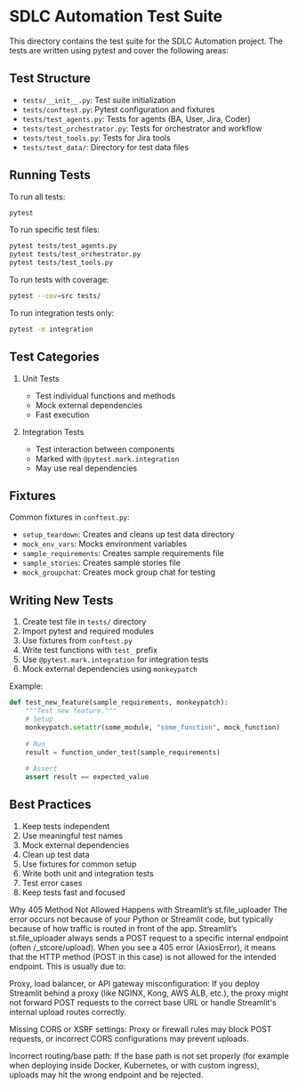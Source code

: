 # SDLC Automation Test Suite

This directory contains the test suite for the SDLC Automation project. The tests are written using pytest and cover the following areas:

## Test Structure

- `tests/__init__.py`: Test suite initialization
- `tests/conftest.py`: Pytest configuration and fixtures
- `tests/test_agents.py`: Tests for agents (BA, User, Jira, Coder)
- `tests/test_orchestrator.py`: Tests for orchestrator and workflow
- `tests/test_tools.py`: Tests for Jira tools
- `tests/test_data/`: Directory for test data files

## Running Tests

To run all tests:
```bash
pytest
```

To run specific test files:
```bash
pytest tests/test_agents.py
pytest tests/test_orchestrator.py
pytest tests/test_tools.py
```

To run tests with coverage:
```bash
pytest --cov=src tests/
```

To run integration tests only:
```bash
pytest -m integration
```

## Test Categories

1. Unit Tests
   - Test individual functions and methods
   - Mock external dependencies
   - Fast execution

2. Integration Tests
   - Test interaction between components
   - Marked with `@pytest.mark.integration`
   - May use real dependencies

## Fixtures

Common fixtures in `conftest.py`:
- `setup_teardown`: Creates and cleans up test data directory
- `mock_env_vars`: Mocks environment variables
- `sample_requirements`: Creates sample requirements file
- `sample_stories`: Creates sample stories file
- `mock_groupchat`: Creates mock group chat for testing

## Writing New Tests

1. Create test file in `tests/` directory
2. Import pytest and required modules
3. Use fixtures from `conftest.py`
4. Write test functions with `test_` prefix
5. Use `@pytest.mark.integration` for integration tests
6. Mock external dependencies using `monkeypatch`

Example:
```python
def test_new_feature(sample_requirements, monkeypatch):
    """Test new feature."""
    # Setup
    monkeypatch.setattr(some_module, "some_function", mock_function)
    
    # Run
    result = function_under_test(sample_requirements)
    
    # Assert
    assert result == expected_value
```

## Best Practices

1. Keep tests independent
2. Use meaningful test names
3. Mock external dependencies
4. Clean up test data
5. Use fixtures for common setup
6. Write both unit and integration tests
7. Test error cases
8. Keep tests fast and focused



Why 405 Method Not Allowed Happens with Streamlit’s st.file_uploader
The error occurs not because of your Python or Streamlit code, but typically because of how traffic is routed in front of the app. Streamlit’s st.file_uploader always sends a POST request to a specific internal endpoint (often /_stcore/upload). When you see a 405 error (AxiosError), it means that the HTTP method (POST in this case) is not allowed for the intended endpoint. This is usually due to:

Proxy, load balancer, or API gateway misconfiguration: If you deploy Streamlit behind a proxy (like NGINX, Kong, AWS ALB, etc.), the proxy might not forward POST requests to the correct base URL or handle Streamlit's internal upload routes correctly.

Missing CORS or XSRF settings: Proxy or firewall rules may block POST requests, or incorrect CORS configurations may prevent uploads.

Incorrect routing/base path: If the base path is not set properly (for example when deploying inside Docker, Kubernetes, or with custom ingress), uploads may hit the wrong endpoint and be rejected.
